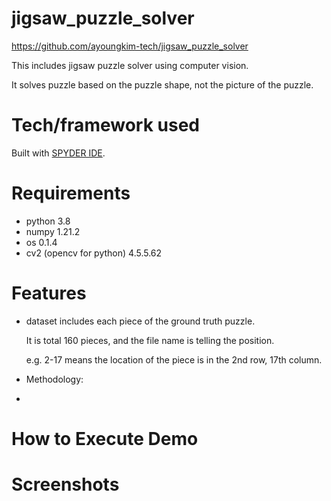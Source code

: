 # jigsaw_puzzle_solver
https://github.com/ayoungkim-tech/jigsaw_puzzle_solver

This includes jigsaw puzzle solver using computer vision. 

It solves puzzle based on the puzzle shape, not the picture of the puzzle.

# Tech/framework used
Built with [SPYDER IDE](https://www.spyder-ide.org/).  

# Requirements
* python 3.8
* numpy 1.21.2
* os 0.1.4
* cv2 (opencv for python) 4.5.5.62

# Features
* dataset includes each piece of the ground truth puzzle.
 
  It is total 160 pieces, and the file name is telling the position.
  
  e.g. 2-17 means the location of the piece is in the 2nd row, 17th column.
  
* Methodology: 
* 
# How to Execute Demo

# Screenshots
